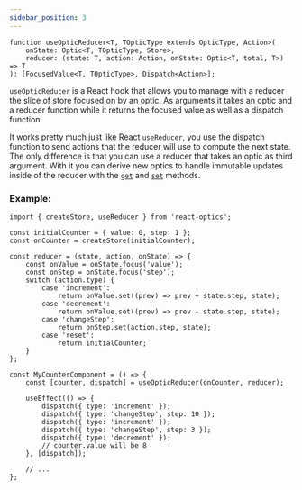```yaml
---
sidebar_position: 3
---
```


```tsx
function useOpticReducer<T, TOpticType extends OpticType, Action>(
    onState: Optic<T, TOpticType, Store>,
    reducer: (state: T, action: Action, onState: Optic<T, total, T>) => T
): [FocusedValue<T, TOpticType>, Dispatch<Action>];
```

`useOpticReducer` is a React hook that allows you to manage with a reducer the slice of store focused on by an optic.
As arguments it takes an optic and a reducer function while it returns the focused value as well as a dispatch function.

It works pretty much just like React `useReducer`, you use the dispatch function to send actions that the reducer will use to compute the next state.  
The only difference is that you can use a reducer that takes an optic as third argument. With it you can derive new optics to handle immutable updates inside of the reducer with the [`get`](<../methods/get()>) and [`set`](<../methods/set()>) methods.

### Example:

```tsx
import { createStore, useReducer } from 'react-optics';

const initialCounter = { value: 0, step: 1 };
const onCounter = createStore(initialCounter);

const reducer = (state, action, onState) => {
    const onValue = onState.focus('value');
    const onStep = onState.focus('step');
    switch (action.type) {
        case 'increment':
            return onValue.set((prev) => prev + state.step, state);
        case 'decrement':
            return onValue.set((prev) => prev - state.step, state);
        case 'changeStep':
            return onStep.set(action.step, state);
        case 'reset':
            return initialCounter;
    }
};

const MyCounterComponent = () => {
    const [counter, dispatch] = useOpticReducer(onCounter, reducer);

    useEffect(() => {
        dispatch({ type: 'increment' });
        dispatch({ type: 'changeStep', step: 10 });
        dispatch({ type: 'increment' });
        dispatch({ type: 'changeStep', step: 3 });
        dispatch({ type: 'decrement' });
        // counter.value will be 8
    }, [dispatch]);

    // ...
};
```
